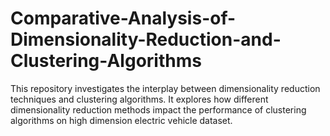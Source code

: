 # Comparative-Analysis-of-Dimensionality-Reduction-and-Clustering-Algorithms
This repository investigates the interplay between dimensionality reduction techniques and clustering algorithms. It explores how different dimensionality reduction methods impact the performance of clustering algorithms on high dimension electric vehicle dataset. 
